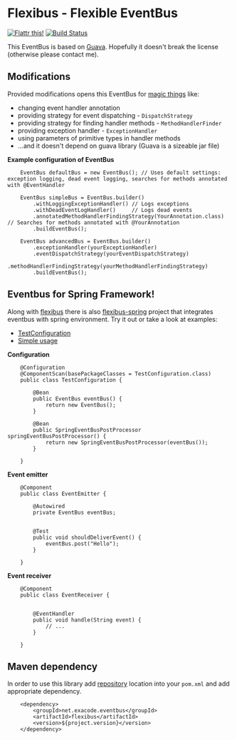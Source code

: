 Flexibus - Flexible EventBus
============================

[![Flattr this!](https://api.flattr.com/button/flattr-badge-large.png)](https://flattr.com/submit/auto?user_id=exacode&url=https://github.com/exacode/flexibus&tags=eventbus,java,code,github&category=software) 
[![Build Status](https://travis-ci.org/exacode/flexibus.png?branch=master)](https://travis-ci.org/exacode/flexibus)

This EventBus is based on [Guava](http://code.google.com/p/guava-libraries/wiki/EventBusExplained). Hopefully it doesn't break the license (otherwise please contact me).

Modifications
-------------
Provided modifications opens this EventBus for [magic things](https://code.google.com/p/guava-libraries/wiki/EventBusExplained#Why_can't_I_do_<magic_thing>_with_EventBus_?) like:
- changing event handler annotation
- providing strategy for event dispatching - `DispatchStrategy`
- providing strategy for finding handler methods - `MethodHandlerFinder`
- providing exception handler - `ExceptionHandler`
- using parameters of primitive types in handler methods
- ...and it doesn't depend on guava library (Guava is a sizeable jar file)

__Example configuration of EventBus__

		EventBus defaultBus = new EventBus(); // Uses default settings: exception logging, dead event logging, searches for methods annotated with @EventHandler

		EventBus simpleBus = EventBus.builder()
			.withLoggingExceptionHandler() // Logs exceptions
			.withDeadEventLogHandler()     // Logs dead events
			.annotatedMethodHandlerFindingStrategy(YourAnnotation.class) // Searches for methods annotated with @YourAnnotation
			.buildEventBus();

		EventBus advancedBus = EventBus.builder()
			.exceptionHandler(yourExceptionHandler)
			.eventDispatchStrategy(yourEventDispatchStrategy)
			.methodHandlerFindingStrategy(yourMethodHandlerFindingStrategy)
			.buildEventBus();


Eventbus for Spring Framework!
------------------------------
Along with [flexibus](/flexibus) there is also [flexibus-spring](/flexibus-spring) project that integrates eventbus with spring environment. Try it out or take a look at examples: 
- [TestConfiguration](/flexibus-spring/src/test/java/net/exacode/eventbus/spring/TestConfiguration.java)
- [Simple usage](/flexibus-spring/src/test/java/net/exacode/eventbus/spring/SpringEventBusPostProcessorTest.java)

__Configuration__

		@Configuration
		@ComponentScan(basePackageClasses = TestConfiguration.class)
		public class TestConfiguration {

			@Bean
			public EventBus eventBus() {
				return new EventBus();
			}

			@Bean
			public SpringEventBusPostProcessor springEventBusPostProcessor() {
				return new SpringEventBusPostProcessor(eventBus());
			}

		}

__Event emitter__

		@Component
		public class EventEmitter {

			@Autowired
			private EventBus eventBus;


			@Test
			public void shouldDeliverEvent() {
				eventBus.post("Hello");
			}

		}

__Event receiver__

		@Component
		public class EventReceiver {


			@EventHandler
			public void handle(String event) {
				// ...
			}

		}

Maven dependency
----------------
In order to use this library add [repository](http://github.com/exacode/mvn-repo) location into your `pom.xml` 
and add appropriate dependency.

		<dependency>
			<groupId>net.exacode.eventbus</groupId>
			<artifactId>flexibus</artifactId>
			<version>${project.version}</version>
		</dependency>
